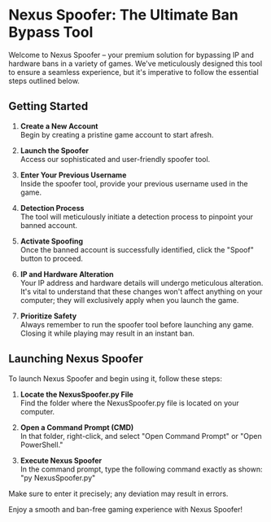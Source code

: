 # Nexus Spoofer: The Ultimate Ban Bypass Tool

Welcome to Nexus Spoofer – your premium solution for bypassing IP and hardware bans in a variety of games. We've meticulously designed this tool to ensure a seamless experience, but it's imperative to follow the essential steps outlined below.

## Getting Started

1. **Create a New Account**  
   Begin by creating a pristine game account to start afresh.

2. **Launch the Spoofer**  
   Access our sophisticated and user-friendly spoofer tool.

3. **Enter Your Previous Username**  
   Inside the spoofer tool, provide your previous username used in the game.

4. **Detection Process**  
   The tool will meticulously initiate a detection process to pinpoint your banned account.

5. **Activate Spoofing**  
   Once the banned account is successfully identified, click the "Spoof" button to proceed.

6. **IP and Hardware Alteration**  
   Your IP address and hardware details will undergo meticulous alteration. It's vital to understand that these changes won't affect anything on your computer; they will exclusively apply when you launch the game.

7. **Prioritize Safety**  
   Always remember to run the spoofer tool before launching any game. Closing it while playing may result in an instant ban.

## Launching Nexus Spoofer

To launch Nexus Spoofer and begin using it, follow these steps:

1. **Locate the NexusSpoofer.py File**  
   Find the folder where the NexusSpoofer.py file is located on your computer.

2. **Open a Command Prompt (CMD)**  
   In that folder, right-click, and select "Open Command Prompt" or "Open PowerShell."

3. **Execute Nexus Spoofer**  
   In the command prompt, type the following command exactly as shown: "py NexusSpoofer.py"

Make sure to enter it precisely; any deviation may result in errors.

Enjoy a smooth and ban-free gaming experience with Nexus Spoofer!



